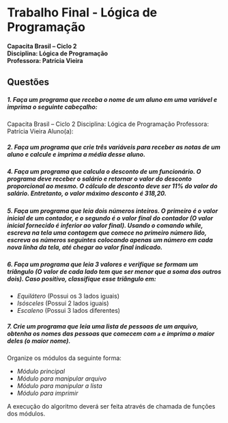 # Trabalho Final - Lógica de Programação

**Capacita Brasil – Ciclo 2**  
**Disciplina: Lógica de Programação**  
**Professora: Patrícia Vieira**  

## Questões

##### 1. Faça um programa que receba o nome de um aluno em uma variável e imprima o seguinte cabeçalho:

Capacita Brasil – Ciclo 2
Disciplina: Lógica de Programação
Professora: Patrícia Vieira
Aluno(a): 

##### 2. Faça um programa que crie três variáveis para receber as notas de um aluno e calcule e imprima a média desse aluno.

##### 4. Faça um programa que calcula o desconto de um funcionário. O programa deve receber o salário e retornar o valor do desconto proporcional ao mesmo. O cálculo de desconto deve ser 11% do valor do salário. Entretanto, o valor máximo desconto é 318,20.

##### 5. Faça um programa que leia dois números inteiros. O primeiro é o valor inicial de um contador, e o segundo é o valor final do contador (O valor inicial fornecido é inferior ao valor final). Usando o comando while, escreva na tela uma contagem que comece no primeiro número lido, escreva os números seguintes colocando apenas um número em cada nova linha da tela, até chegar ao valor final indicado.

##### 6. Faça um programa que leia 3 valores e verifique se formam um triângulo (O valor de cada lado tem que ser menor que a soma dos outros dois). Caso positivo, classifique esse triângulo em:
- *Equilátero* (Possui os 3 lados iguais)
- *Isósceles* (Possui 2 lados iguais)
- *Escaleno* (Possui 3 lados diferentes)

##### 7. Crie um programa que leia uma lista de pessoas de um arquivo, obtenha os nomes das pessoas que comecem com `a` e imprima o maior deles (o maior nome). 

Organize os módulos da seguinte forma:

- *Módulo principal*
- *Módulo para manipular arquivo*
- *Módulo para manipular a lista*
- *Módulo para imprimir*

A execução do algoritmo deverá ser feita através de chamada de funções dos módulos.
